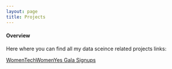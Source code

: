 ```yaml
---
layout: page
title: Projects
---
```



#### Overview
Here where you can find all my data sceince related projects links:

[WomenTechWomenYes Gala Signups]('/womentechwomenyes')

